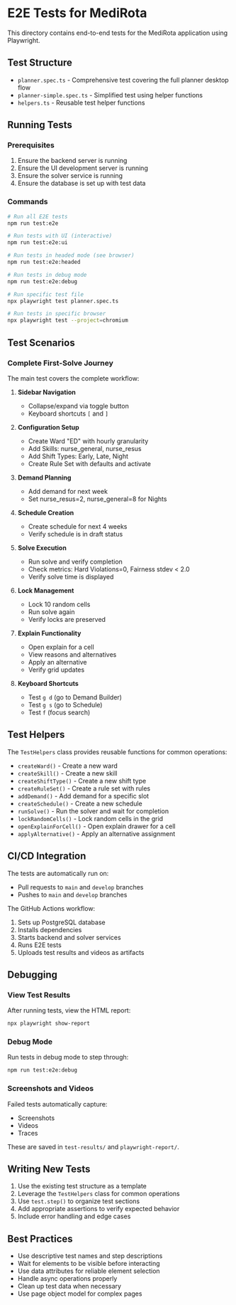 # E2E Tests for MediRota

This directory contains end-to-end tests for the MediRota application using Playwright.

## Test Structure

- `planner.spec.ts` - Comprehensive test covering the full planner desktop flow
- `planner-simple.spec.ts` - Simplified test using helper functions
- `helpers.ts` - Reusable test helper functions

## Running Tests

### Prerequisites

1. Ensure the backend server is running
2. Ensure the UI development server is running
3. Ensure the solver service is running
4. Ensure the database is set up with test data

### Commands

```bash
# Run all E2E tests
npm run test:e2e

# Run tests with UI (interactive)
npm run test:e2e:ui

# Run tests in headed mode (see browser)
npm run test:e2e:headed

# Run tests in debug mode
npm run test:e2e:debug

# Run specific test file
npx playwright test planner.spec.ts

# Run tests in specific browser
npx playwright test --project=chromium
```

## Test Scenarios

### Complete First-Solve Journey

The main test covers the complete workflow:

1. **Sidebar Navigation**
   - Collapse/expand via toggle button
   - Keyboard shortcuts `[` and `]`

2. **Configuration Setup**
   - Create Ward "ED" with hourly granularity
   - Add Skills: nurse_general, nurse_resus
   - Add Shift Types: Early, Late, Night
   - Create Rule Set with defaults and activate

3. **Demand Planning**
   - Add demand for next week
   - Set nurse_resus=2, nurse_general=8 for Nights

4. **Schedule Creation**
   - Create schedule for next 4 weeks
   - Verify schedule is in draft status

5. **Solve Execution**
   - Run solve and verify completion
   - Check metrics: Hard Violations=0, Fairness stdev < 2.0
   - Verify solve time is displayed

6. **Lock Management**
   - Lock 10 random cells
   - Run solve again
   - Verify locks are preserved

7. **Explain Functionality**
   - Open explain for a cell
   - View reasons and alternatives
   - Apply an alternative
   - Verify grid updates

8. **Keyboard Shortcuts**
   - Test `g d` (go to Demand Builder)
   - Test `g s` (go to Schedule)
   - Test `f` (focus search)

## Test Helpers

The `TestHelpers` class provides reusable functions for common operations:

- `createWard()` - Create a new ward
- `createSkill()` - Create a new skill
- `createShiftType()` - Create a new shift type
- `createRuleSet()` - Create a rule set with rules
- `addDemand()` - Add demand for a specific slot
- `createSchedule()` - Create a new schedule
- `runSolve()` - Run the solver and wait for completion
- `lockRandomCells()` - Lock random cells in the grid
- `openExplainForCell()` - Open explain drawer for a cell
- `applyAlternative()` - Apply an alternative assignment

## CI/CD Integration

The tests are automatically run on:

- Pull requests to `main` and `develop` branches
- Pushes to `main` and `develop` branches

The GitHub Actions workflow:

1. Sets up PostgreSQL database
2. Installs dependencies
3. Starts backend and solver services
4. Runs E2E tests
5. Uploads test results and videos as artifacts

## Debugging

### View Test Results

After running tests, view the HTML report:

```bash
npx playwright show-report
```

### Debug Mode

Run tests in debug mode to step through:

```bash
npm run test:e2e:debug
```

### Screenshots and Videos

Failed tests automatically capture:
- Screenshots
- Videos
- Traces

These are saved in `test-results/` and `playwright-report/`.

## Writing New Tests

1. Use the existing test structure as a template
2. Leverage the `TestHelpers` class for common operations
3. Use `test.step()` to organize test sections
4. Add appropriate assertions to verify expected behavior
5. Include error handling and edge cases

## Best Practices

- Use descriptive test names and step descriptions
- Wait for elements to be visible before interacting
- Use data attributes for reliable element selection
- Handle async operations properly
- Clean up test data when necessary
- Use page object model for complex pages
